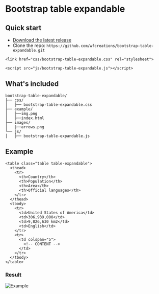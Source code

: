 # Bootstrap table expandable

## Quick start

- [Download the latest release](https://github.com/wfcreations/bootstrap-table-expandable/archive/master.zip)
- Clone the repo: `https://github.com/wfcreations/bootstrap-table-expandable.git` 

```
<link href="css/bootstrap-table-expandable.css" rel="stylesheet">
    
<script src="js/bootstrap-table-expandable.js"></script>
```

## What's included

```
bootstrap-table-expandable/
├── css/
│   ├── bootstrap-table-expandable.css
├── example/
│   ├──img.png
│   ├──index.html
├── images/
│   ├──arrows.png
└── js/
│   ├── bootstrap-table-expandable.js
```

## Example

```
<table class="table table-expandable">
  <thead>
    <tr>
      <th>Country</th>
      <th>Population</th>
      <th>Area</th>
      <th>Official languages</th>
    </tr>
  </thead>
  <tbody>
    <tr>
      <td>United States of America</td>
      <td>306,939,000</td>
      <td>9,826,630 km2</td>
      <td>English</td>
    </tr>
    <tr>
      <td colspan="5">
        <!-- CONTENT -->  
      </td>
    </tr>
  </tbody>
</table>
```
### Result

![Example](https://raw.githubusercontent.com/wfcreations/bootstrap-table-expandable/master/example/img.png)
